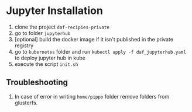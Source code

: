 # Jupyter Installation

1. clone the project `daf-recipies-private`
2. go to folder `jupyterhub`
3. [optional] build the docker image if it isn't published in the private registry
4. go to `kubernetes` folder and run `kubectl apply -f daf_jupyterhub.yaml` to deploy jupyter hub in kube
5. execute the script `init.sh`

## Troubleshooting

1. In case of error in writing `home/pippo` folder remove folders from glusterfs. 
